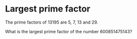 # Largest prime factor

The prime factors of 13195 are 5, 7, 13 and 29.

What is the largest prime factor of the number 600851475143?
